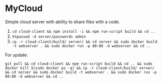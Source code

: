 # MyCloud

Simple cloud server with ability to share files with a code. 

1. `cd cloud-client && npm install -i && npm run-script build && cd ..`
2. `htpasswd -d server/passwords admin`
3. `cp -r cloud-client/build/ server/ && cd server && sudo docker build -t webserver . && sudo docker run -p 80:80 -d webserver && cd ..`

For update:

`git pull && cd cloud-client && npm run-script build && cd .. && sudo docker kill $(sudo docker ps -q) && cp -r cloud-client/build/ server/ && cd server && sudo docker build -t webserver . && sudo docker run -p 80:80 -d webserver && cd ..`
